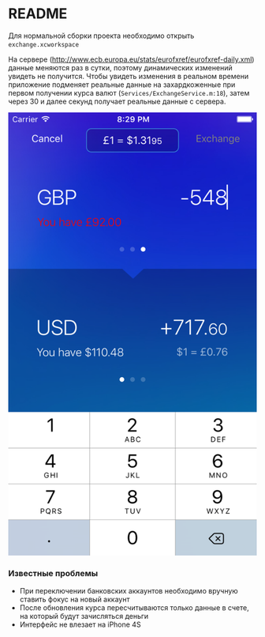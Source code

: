 # README #

Для нормальной сборки проекта необходимо открыть `exchange.xcworkspace`


На сервере (http://www.ecb.europa.eu/stats/eurofxref/eurofxref-daily.xml) данные меняются раз в сутки, поэтому динамических изменений увидеть не получится. Чтобы увидеть изменения в реальном времени приложение подменяет реальные данные на захардкоженные при первом получении курса валют (`Services/ExchangeService.m:18`), затем через 30 и далее секунд получает реальные данные с сервера.

![Demo](https://github.com/Ponf/exchange/raw/master/screenshot/screenshot.png)


### Известные проблемы ###

* При переключении банковских аккаунтов необходимо вручную ставить фокус на новый аккаунт  
* После обновления курса пересчитываются только данные в счете, на который будут зачисляться деньги
* Интерфейс не влезает на iPhone 4S
